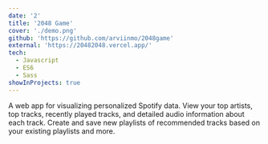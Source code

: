 ```yaml
---
date: '2'
title: '2048 Game'
cover: './demo.png'
github: 'https://github.com/arviinmo/2048game'
external: 'https://20482048.vercel.app/'
tech:
  - Javascript
  - ES6
  - Sass
showInProjects: true
---
```


A web app for visualizing personalized Spotify data. View your top artists, top tracks, recently played tracks, and detailed audio information about each track. Create and save new playlists of recommended tracks based on your existing playlists and more.
